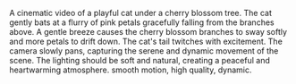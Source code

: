 A cinematic video of a playful cat under a cherry blossom tree. The cat gently bats at a flurry of pink petals gracefully falling from the branches above. A gentle breeze causes the cherry blossom branches to sway softly and more petals to drift down. The cat's tail twitches with excitement. The camera slowly pans, capturing the serene and dynamic movement of the scene. The lighting should be soft and natural, creating a peaceful and heartwarming atmosphere. smooth motion, high quality, dynamic.